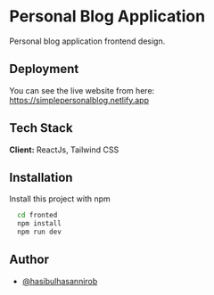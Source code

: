 
# Personal Blog Application

Personal blog application frontend design.

## Deployment

You can see the live website from here: https://simplepersonalblog.netlify.app





## Tech Stack

**Client:** ReactJs, Tailwind CSS



## Installation

Install this project with npm

```bash
  cd fronted 
  npm install 
  npm run dev
```
    
## Author

- [@hasibulhasannirob](https://www.github.com/hasibulhasannirob)

